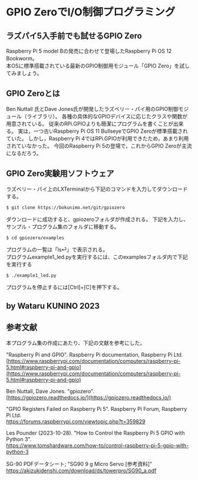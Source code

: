 # GPIO ZeroでI/O制御プログラミング

## ラズパイ5入手前でも試せるGPIO Zero

Raspberry Pi 5 model Bの発売に合わせて登場したRaspberry Pi OS 12 Bookworm。  
本OSに標準搭載されている最新のGPIO制御用モジュール「GPIO Zero」を試してみましょう。

## GPIO Zeroとは

Ben Nuttall 氏とDave Jones氏が開発したラズベリー・パイ用のGPIO制御モジュール（ライブラリ）。
各種の具体的なGPIOデバイスに応じたクラスや関数が用意されている。
従来のRPi.GPIOよりも簡潔にプログラムを書くことが出来る。
実は，一つ古いRaspberry Pi OS 11 BullseyeでGPIO Zeroが標準搭載されていた。
しかし，Raspberry Pi 4ではRPi.GPIOが利用できたため，あまり利用されていなかった。
今回のRaspberry Pi 5の登場で，これからGPIO Zeroが主流になるだろう。

## GPIO Zero実験用ソフトウェア

ラズベリー・パイ上のLXTerminalから下記のコマンドを入力してダウンロードする。  

	$ git clone https://bokunimo.net/git/gpiozero  

ダウンロードに成功すると、gpiozeroフォルダが作成される。
下記を入力し、サンプル・プログラム集のフォルダに移動する。

	$ cd gpiozero/examples  

プログラムの一覧は「ls⏎」で表示される。  
プログラムexample1_led.pyを実行するには、このexamplesフォルダ内で下記を実行する

	$ ./example1_led.py  

プログラムを停止するには[Ctrl]+[C]を押下する。  


by Wataru KUNINO 2023
-------------------------------------------------------------------------------------------
## 参考文献

本プログラム集の作成にあたり、下記の文献を参考にした。

"Raspberry Pi and GPIO". Raspberry Pi documentation, Raspberry Pi Ltd.  
[https://www.raspberrypi.com/documentation/computers/raspberry-pi-5.html#raspberry-pi-and-gpio](https://www.raspberrypi.com/documentation/computers/raspberry-pi-5.html#raspberry-pi-and-gpio)  

Ben Nuttall, Dave Jones. "gpiozero".  
[https://gpiozero.readthedocs.io/](https://gpiozero.readthedocs.io/)  

"GPIO Registers Failed on Raspberry Pi 5". Raspberry Pi Forum, Raspberry Pi Ltd.  
https://forums.raspberrypi.com/viewtopic.php?t=359829  

Les Pounder (2023-10-28). "How to Control the Raspberry Pi 5 GPIO with Python 3".  
https://www.tomshardware.com/how-to/control-raspberry-pi-5-gpio-with-python-3  

SG-90 PDFデータシート; "SG90 9 g Micro Servo [参考資料]"  
https://akizukidenshi.com/download/ds/towerpro/SG90_a.pdf  
